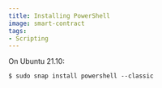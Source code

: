 ```yaml
---
title: Installing PowerShell
image: smart-contract
tags:
- Scripting
---
```

On Ubuntu 21.10:

```
$ sudo snap install powershell --classic
```


[^1]: **Title:** [Microsoft Docs](https://docs.microsoft.com/en-us/powershell/scripting/overview?view=powershell-7.1)<br>
**Publication:** [Microsoft Docs](https://docs.microsoft.com/en-us/)<br>
**Date:** 10/05/2021<br>